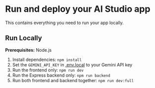 # Run and deploy your AI Studio app

This contains everything you need to run your app locally.

## Run Locally

**Prerequisites:**  Node.js


1. Install dependencies:
   `npm install`
2. Set the `GEMINI_API_KEY` in [.env.local](.env.local) to your Gemini API key
3. Run the frontend only:
   `npm run dev`
4. Run the Express backend only:
   `npm run backend`
5. Run both frontend and backend together:
   `npm run dev:full`
